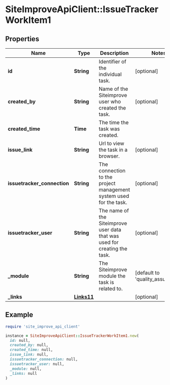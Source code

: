 # SiteImproveApiClient::IssueTrackerWorkItem1

## Properties

| Name | Type | Description | Notes |
| ---- | ---- | ----------- | ----- |
| **id** | **String** | Identifier of the individual task. | [optional] |
| **created_by** | **String** | Name of the Siteimprove user who created the task. | [optional] |
| **created_time** | **Time** | The time the task was created. |  |
| **issue_link** | **String** | Url to view the task in a browser. | [optional] |
| **issuetracker_connection** | **String** | The connection to the project management system used for the task. | [optional] |
| **issuetracker_user** | **String** | The name of the Siteimprove user data that was used for creating the task. | [optional] |
| **_module** | **String** | The Siteimprove module the task is related to. | [default to &#39;quality_assurance&#39;] |
| **_links** | [**Links11**](Links11.md) |  | [optional] |

## Example

```ruby
require 'site_improve_api_client'

instance = SiteImproveApiClient::IssueTrackerWorkItem1.new(
  id: null,
  created_by: null,
  created_time: null,
  issue_link: null,
  issuetracker_connection: null,
  issuetracker_user: null,
  _module: null,
  _links: null
)
```

